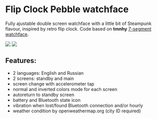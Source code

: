 # Flip Clock Pebble watchface

Fully ajustable double screen watchface with a little bit of Steampunk flavour, inspired by retro flip clock. Code based on <b>tmnhy</b> <a href="https://bitbucket.org/tmnhy/7-segment-light/">7-segment watchface</a>.

<img src="http://pebble.newkamikaze.com/images/preview1.png"> <img src="http://pebble.newkamikaze.com/images/preview2.png">

## Features:
- 2 languages: English and Russian
- 2 screens: standby and main
- screen change with accelerometer tap
- normal and inverted colors mode for each screen
- autoreturn to standby screen
- battery and Bluetooth state icon
- vibration when lost/found Bluetooth connection and/or hourly
- weather condition by openweathermap.org (city ID required)
